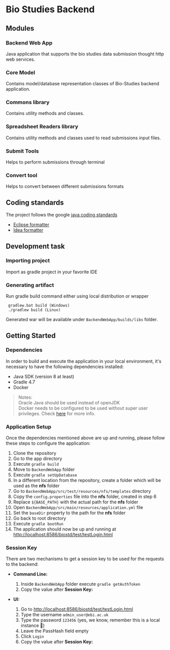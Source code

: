 # Bio Studies Backend

## Modules
### Backend Web App
Java application that supports the bio studies data submission thought http web services.

### Core Model
Contains model/database representation classes of Bio-Studies backend application.

### Commons library
Contains utility methods and classes.

### Spreadsheet Readers library
Contains utility methods and classes used to read submissions input files.

### Submit Tools
Helps to perform submissions through terminal

### Convert tool
Helps to convert between different submissions formats

## Coding standards
The project follows the google [java coding standards](https://google.github.io/styleguide/javaguide.html)

- [Eclipse formatter](https://github.com/google/styleguide/blob/gh-pages/eclipse-java-google-style.xml)
- [Idea formatter](https://github.com/google/styleguide/blob/gh-pages/intellij-java-google-style.xml)


## Development task

### Importing project

Import as gradle project in your favorite IDE


### Generating artifact

Run gradle build command either using local distribution or wrapper
 
 ```
  gradlew.bat build (Windows)
  ./gradlew build (Linux)
 ```

Generated war will be available under `BackendWebApp/builds/libs` folder. 

## Getting Started

### Dependencies
In order to build and execute the application in your local environment, it's necessary to have the following
dependencies installed:
* Java SDK (version 8 at least)
* Gradle 4.7
* Docker 

 >Notes: <br/>
 Oracle Java should be used instead of openJDK <br/>
 Docker needs to be configured to be used without super user privileges. Check
 [here](https://docs.docker.com/install/linux/linux-postinstall/#manage-docker-as-a-non-root-user) for more info.
 
 ### Application Setup
 Once the dependencies mentioned above are up and running, please follow these steps to configure the application:
 1. Clone the repository
 2. Go to the app directory
 3. Execute `gradle build`
 4. Move to `BackendWebApp` folder
 5. Execute `gradle setUpDatabase`
 6. In a different location from the repository, create a folder which will be used as the **nfs** folder
 7. Go to `BackendWebApp/src/test/resources/nfs/templates` directory
 8. Copy the `config.properties` file into the **nfs** folder, created in step 6
 9. Replace `${BASE_PATH}` with the actual path for the **nfs** folder
 10. Open `BackendWebApp/src/main/resources/application.yml` file
 11. Set the `baseDir` property to the path for the **nfs** folder
 12. Go back to root directory
 13. Execute `gradle bootRun`
 14. The application should now be up and running at
 [http://localhost:8586/biostd/test/testLogin.html](http://localhost:8586/biostd/test/testLogin.html)

### Session Key
There are two mechanisms to get a session key to be used for the requests to the backend:

* **Command Line:**
  1. Inside `BackendWebApp` folder execute `gradle getAuthToken`
  2. Copy the value after **Session Key:**
  
* **UI:**
  1. Go to [http://localhost:8586/biostd/test/testLogin.html](http://localhost:8586/biostd/test/testLogin.html)
  2. Type the username `admin_user@ebi.ac.uk`
  3. Type the password `123456` (yes, we know, remember this is a local instance :grimacing:)
  4. Leave the PassHash field empty
  5. Click `Login`
  6. Copy the value after **Session Key:**
